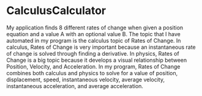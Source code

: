 # CalculusCalculator

My application finds 8 different rates of change when given a position equation and a value A with an optional value B. The topic that I have automated in my program is the calculus topic of Rates of Change. In calculus, Rates of Change is very important because an instantaneous rate of change is solved through finding a derivative. In physics, Rates of Change is a big topic because it develops a visual relationship between Position, Velocity, and Acceleration. In my program, Rates of Change combines both calculus and physics to solve for a value of position, displacement, speed, instantaneous velocity, average velocity, instantaneous acceleration, and average acceleration. 
